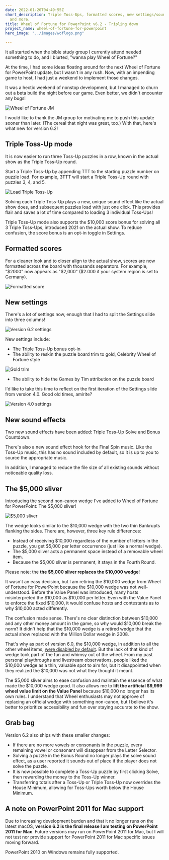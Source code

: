 ```yaml
---
date: 2022-01-20T04:49:55Z
short_description: Triple Toss-Ups, formatted scores, new settings/sound effects,
  and more.
title: Wheel of Fortune for PowerPoint v6.2 - Tripling down
project_name: wheel-of-fortune-for-powerpoint
hero_image: "../images/woflogo.png"

---
```

It all started when the bible study group I currently attend needed something to do, and I blurted, "wanna play Wheel of Fortune?"

At the time, I had some ideas floating around for the next Wheel of Fortune for PowerPoint update, but I wasn't in any rush. Now, with an impending game to host, I had just a weekend to implement those changes.

It was a hectic weekend of nonstop development, but I managed to churn out a beta build the night before our game. Even better, we didn't encounter any bugs!

![Wheel of Fortune JM](../images/wofjm.jpg)

I would like to thank the JM group for motivating me to push this update sooner than later. (The cereal that night was great, too.) With that, here's what new for version 6.2!

## Triple Toss-Up mode

It is now easier to run three Toss-Up puzzles in a row, known in the actual show as the Triple Toss-Up round.

Start a Triple Toss-Up by appending TTT to the starting puzzle number on puzzle load. For example, 3TTT will start a Triple Toss-Up round with puzzles 3, 4, and 5.

![Load Triple Toss-Up](../images/loadttt.png)

Solving each Triple Toss-Up plays a new, unique sound effect like the actual show does, and subsequent puzzles load with just one click. This provides flair and saves a lot of time compared to loading 3 individual Toss-Ups!

Triple Toss-Up mode also supports the $10,000 score bonus for solving all 3 Triple Toss-Ups, introduced 2021 on the actual show. To reduce confusion, the score bonus is an opt-in toggle in Settings.

## Formatted scores

For a cleaner look and to closer align to the actual show, scores are now formatted across the board with thousands separators. For example, "$2000" now appears as "$2,000" ($2.000 if your system region is set to Germany).

![Formatted score](../images/wofthousandsseparators.png)

## New settings

There's a lot of settings now, enough that I had to split the Settings slide into three columns!

![Version 6.2 settings](../images/wof6-2settings.png)

New settings include:

* The Triple Toss-Up bonus opt-in
* The ability to reskin the puzzle board trim to gold, Celebrity Wheel of Fortune style

![Gold trim](../images/wofgoldtrim.png)

* The ability to hide the Games by Tim attribution on the puzzle board

I'd like to take this time to reflect on the first iteration of the Settings slide from version 4.0. Good old times, amirite?

![Version 4.0 settings](../images/wofsettingsbeta2.png)

## New sound effects

Two new sound effects have been added: Triple Toss-Up Solve and Bonus Countdown.

There's also a new sound effect hook for the Final Spin music. Like the Toss-Up music, this has no sound included by default, so it is up to you to source the appropriate music.

In addition, I managed to reduce the file size of all existing sounds without noticeable quality loss.

## The $5,000 sliver

Introducing the second non-canon wedge I've added to Wheel of Fortune for PowerPoint: The $5,000 sliver!

![$5,000 sliver](../images/wof5000sliver.png)

The wedge looks similar to the $10,000 wedge with the two thin Bankrupts flanking the sides. There are, however, three key rule differences:

* Instead of receiving $10,000 regardless of the number of letters in the puzzle, you get $5,000 per letter occurrence (just like a normal wedge).
* The $5,000 sliver acts a permanent space instead of a removable wheel item.
* Because the $5,000 sliver is permanent, it stays in the Fourth Round.

Please note: the **the $5,000 sliver replaces the $10,000 wedge**!

It wasn't an easy decision, but I am retiring the $10,000 wedge from Wheel of Fortune for PowerPoint because the $10,000 wedge was not well-understood. Before the Value Panel was introduced, many hosts misinterpreted the $10,000 as $10,000 per letter. Even with the Value Panel to enforce the fixed $10,000, it would confuse hosts and contestants as to why $10,000 acted differently.

The confusion made sense. There's no clear distinction between $10,000 and any other money amount in the game, so why would $10,000 break the norm? It didn't help that the $10,000 wedge is a retired wedge that the actual show replaced with the Million Dollar wedge in 2008.

That's why as part of version 6.0, the $10,000 wedge, in addition to all the other wheel items, [were disabled by default](https://www.gamesbytim.com/blog/wheel-of-fortune-for-powerpoint-v6.0-holy-smokes/). But the lack of that kind of wedge took part of the fun and whimsy out of the wheel. From my past personal playthroughs and livestream observations, people liked the $10,000 wedge as a thin, valuable spot to aim for, but it disappointed when they realized the $10,000 was not what they thought it meant.

The $5,000 sliver aims to ease confusion and maintain the essence of what made the $10,000 wedge good. It also allows me to **lift the artificial $9,999 wheel value limit on the Value Panel** because $10,000 no longer has its own rules. I understand that Wheel enthusiasts may not approve of replacing an official wedge with something non-canon, but I believe it's better to prioritize accessibility and fun over staying accurate to the show.

## Grab bag

Version 6.2 also ships with these smaller changes:

* If there are no more vowels or consonants in the puzzle, every remaining vowel or consonant will disappear from the Letter Selector.
* Solving a puzzle in the Bonus Round no longer plays the solve sound effect, as a user reported it sounds out of place if the player does not solve the puzzle.
* It is now possible to complete a Toss-Up puzzle by first clicking Solve, then rewarding the money to the Toss-Up winner.
* Transferring totals after a Toss-Up or Triple Toss-Up now overrides the House Minimum, allowing for Toss-Ups worth below the House Minimum.

## A note on PowerPoint 2011 for Mac support

Due to increasing development burden and that it no longer runs on the latest macOS, **version 6.2 is the final release I am testing on PowerPoint 2011 for Mac**. Future versions may run on PowerPoint 2011 for Mac, but I will not test nor provide support for PowerPoint 2011 for Mac specific issues moving forward.

PowerPoint 2010 on Windows remains fully supported.
